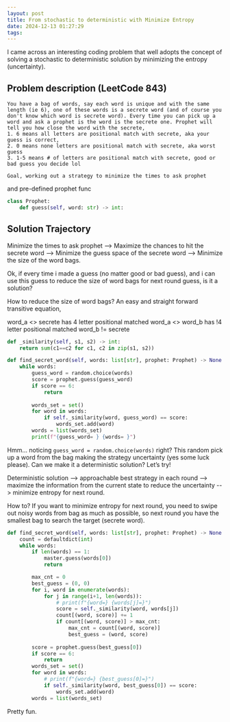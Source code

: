 ```yaml
---
layout: post
title: From stochastic to deterministic with Minimize Entropy
date: 2024-12-13 01:27:29
tags:
---
```

I came across an interesting coding problem that well adopts the concept of solving a stochastic to deterministic solution by minimizing the entropy (uncertainty).

## Problem description (LeetCode 843)

```text
You have a bag of words, say each word is unique and with the same length (ie 6), one of these words is a secrete word (and of course you don't know which word is secrete word). Every time you can pick up a word and ask a prophet is the word is the secrete one. Prophet will tell you how close the word with the secrete, 
1. 6 means all letters are positional match with secrete, aka your guess is correct, 
2. 0 means none letters are positional match with secrete, aka worst guess
3. 1-5 means # of letters are positional match with secrete, good or bad guess you decide lol

Goal, working out a strategy to minimize the times to ask prophet
```

and pre-defined prophet func

```python
class Prophet:
    def guess(self, word: str) -> int:
```

## Solution Trajectory
Minimize the times to ask prophet --> Maximize the chances to hit the secrete word --> Minimize the guess space of the secrete word --> Minimize the size of the word bags.

Ok, if every time i made a guess (no matter good or bad guess), and i can use this guess to reduce the size of word bags for next round guess, is it a solution?

How to reduce the size of word bags? An easy and straight forward transitive equation,

word_a <> secrete has 4 letter positional matched
word_a <> word_b has !4 letter positional matched
word_b != secrete

```python
def _similarity(self, s1, s2) -> int:
    return sum(c1==c2 for c1, c2 in zip(s1, s2))

def find_secret_word(self, words: list[str], prophet: Prophet) -> None:
    while words:
        guess_word = random.choice(words)
        score = prophet.guess(guess_word)
        if score == 6:
            return
        
        words_set = set()
        for word in words:
            if self._similarity(word, guess_word) == score:
                words_set.add(word)
        words = list(words_set)
        print(f"{guess_word= } {words= }")
```

Hmm… noticing `guess_word = random.choice(words)` right? This random pick up a word from the bag making the strategy uncertainty (yes some luck please). Can we make it a deterministic solution? Let’s try!

Deterministic solution --> approachable best strategy in each round --> maximize the information from the current state to reduce the uncertainty --> minimize entropy for next round.

How to? If you want to minimize entropy for next round, you need to swipe out noisy words from bag as much as possible, so next round you have the smallest bag to search the target (secrete word).

```python
def find_secret_word(self, words: list[str], prophet: Prophet) -> None:
    count = defaultdict(int)
    while words:
        if len(words) == 1:
            master.guess(words[0])
            return

        max_cnt = 0
        best_guess = (0, 0)
        for i, word in enumerate(words):
            for j in range(i+1, len(words)):
                # print(f"{word=} {words[j]=}")
                score = self._similarity(word, words[j])
                count[(word, score)] += 1
                if count[(word, score)] > max_cnt:
                    max_cnt = count[(word, score)]
                    best_guess = (word, score)
        
        score = prophet.guess(best_guess[0])
        if score == 6:
            return
        words_set = set()
        for word in words:
            # print(f"{word=} {best_guess[0]=}")
            if self._similarity(word, best_guess[0]) == score:
                words_set.add(word)
        words = list(words_set)
```
Pretty fun.


